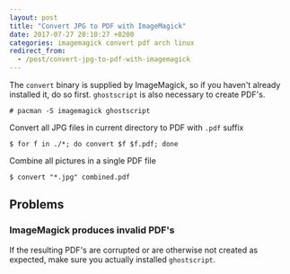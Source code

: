 ```yaml
---
layout: post
title: "Convert JPG to PDF with ImageMagick"
date: 2017-07-27 20:10:27 +0200
categories: imagemagick convert pdf arch linux
redirect_from:
  - /post/convert-jpg-to-pdf-with-imagemagick
---
```


The `convert` binary is supplied by ImageMagick, so if you haven't already installed it, do so first. `ghostscript` is also necessary to create PDF's.

    # pacman -S imagemagick ghostscript

Convert all JPG files in current directory to PDF with `.pdf` suffix

    $ for f in ./*; do convert $f $f.pdf; done

Combine all pictures in a single PDF file

    $ convert "*.jpg" combined.pdf

## Problems
### ImageMagick produces invalid PDF's

If the resulting PDF's are corrupted or are otherwise not created as expected, make sure you actually installed `ghostscript`.